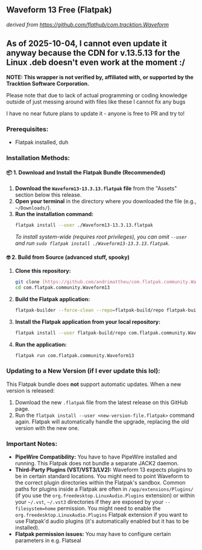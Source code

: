 ## Waveform 13 Free (Flatpak)
_derived from https://github.com/flathub/com.tracktion.Waveform_

## As of 2025-10-04, I cannot even update it anyway because the CDN for v.13.5.13 for the Linux .deb doesn't even work at the moment :/
**NOTE: This wrapper is not verified by, affiliated with, or supported by the Tracktion Software Corporation.**

Please note that due to lack of actual programming or coding knowledge outside of just messing around with files like these I cannot fix any bugs

I have no near future plans to update it - anyone is free to PR and try to!

### Prerequisites:

* Flatpak installed, duh

### Installation Methods:

#### 📦 1. Download and Install the Flatpak Bundle (Recommended)

1.  **Download the `Waveform13-13.3.13.flatpak` file** from the "Assets" section below this release.
2.  **Open your terminal** in the directory where you downloaded the file (e.g., `~/Downloads/`).
3.  **Run the installation command:**
    ```bash
    flatpak install --user ./Waveform13-13.3.13.flatpak
    ```
    *To install system-wide (requires root privileges), you can omit `--user` and run `sudo flatpak install ./Waveform13-13.3.13.flatpak`.*

#### 🤓 2. Build from Source (advanced stuff, spooky)

1.  **Clone this repository:**
    ```bash
    git clone [https://github.com/andrimattheu/com.flatpak.community.Waveform13.git](https://github.com/andrimattheu/com.flatpak.community.Waveform13.git)
    cd com.flatpak.community.Waveform13
    ```
2.  **Build the Flatpak application:**
    ```bash
    flatpak-builder --force-clean --repo=flatpak-build/repo flatpak-build com.flatpak.community.Waveform13.yaml
    ```
3.  **Install the Flatpak application from your local repository:**
    ```bash
    flatpak install --user flatpak-build/repo com.flatpak.community.Waveform13
    ```
4.  **Run the application:**
    ```bash
    flatpak run com.flatpak.community.Waveform13
    ```

### Updating to a New Version (if I ever update this lol):

This Flatpak bundle does **not** support automatic updates. When a new version is released:

1.  Download the new `.flatpak` file from the latest release on this GitHub page.
2.  Run the `flatpak install --user <new-version-file.flatpak>` command again. Flatpak will automatically handle the upgrade, replacing the old version with the new one.

### Important Notes:

* **PipeWire Compatibility:** You have to have PipeWire installed and running. This Flatpak does not bundle a separate JACK2 daemon.
* **Third-Party Plugins (VST/VST3/LV2):**
    Waveform 13 expects plugins to be in certain standard locations. You might need to point Waveform to the correct plugin directories within the Flatpak's sandbox. Common paths for plugins inside a Flatpak are often in `/app/extensions/Plugins/` (if you use the `org.freedesktop.LinuxAudio.Plugins` extension) or within your `~/.vst`, `~/.vst3` directories if they are exposed by your `--filesystem=home` permission.
    You might need to enable the `org.freedesktop.LinuxAudio.Plugins` Flatpak extension if you want to use Flatpak'd audio plugins (it's automatically enabled but it has to be installed).
* **Flatpak permission issues:** You may have to configure certain parameters in e.g. Flatseal
